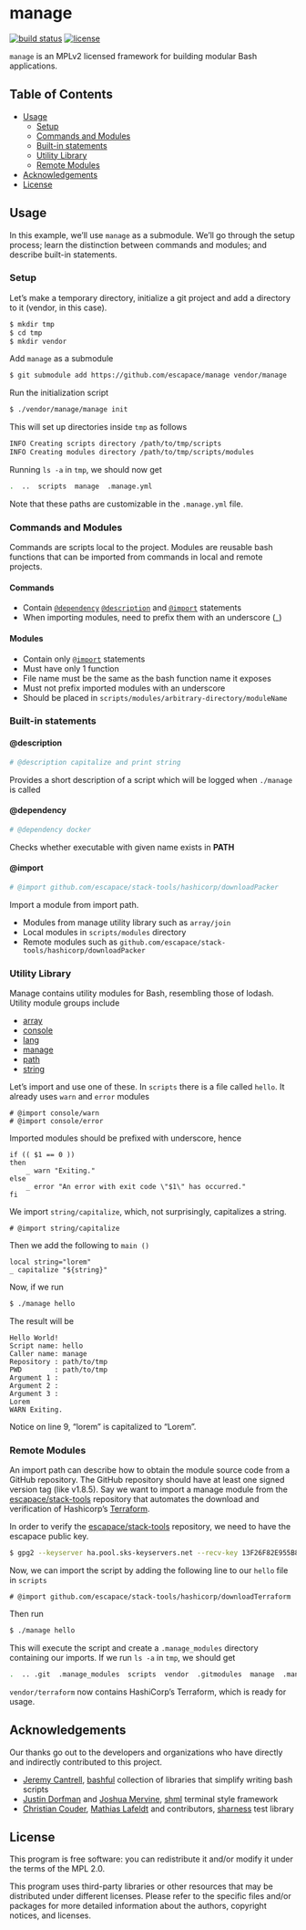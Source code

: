 # manage

[![build status][2]][1]
[![license][3]]()

`manage` is an MPLv2 licensed framework for building modular Bash
applications.

## Table of Contents

-   [Usage](#usage)
    -   [Setup](#setup)
    -   [Commands and Modules](#commands-and-modules)
    -   [Built-in statements](#built-in-statements)
    -   [Utility Library](#utility-library)
    -   [Remote Modules](#remote-modules)
-   [Acknowledgements](#acknowledgements)
-   [License](#license)

## Usage

In this example, we’ll use `manage` as a submodule. We’ll go through
the setup process; learn the distinction between commands and modules;
and describe built-in statements.

### Setup

Let’s make a temporary directory, initialize a git project and add a
directory to it (vendor, in this case).

```bash
$ mkdir tmp
$ cd tmp
$ mkdir vendor
```

Add `manage` as a submodule

```bash
$ git submodule add https://github.com/escapace/manage vendor/manage
```

Run the initialization script

```bash
$ ./vendor/manage/manage init
```

This will set up directories inside `tmp` as follows

```bash
INFO Creating scripts directory /path/to/tmp/scripts
INFO Creating modules directory /path/to/tmp/scripts/modules
```

Running `ls -a` in `tmp`, we should now get

```bash
.  ..  scripts  manage  .manage.yml
```

Note that these paths are customizable in the `.manage.yml` file.

### Commands and Modules

Commands are scripts local to the project. Modules are reusable bash functions
that can be imported from commands in local and remote projects.

#### Commands

-   Contain [`@dependency`][4] [`@description`][4] and [`@import`][4]
    statements
-   When importing modules, need to prefix them with an underscore (\_)

#### Modules

-   Contain only [`@import`][4] statements
-   Must have only 1 function
-   File name must be the same as the bash function name it exposes
-   Must not prefix imported modules with an underscore
-   Should be placed in `scripts/modules/arbitrary-directory/moduleName`

### Built-in statements

#### @description

```sh
# @description capitalize and print string
```

Provides a short description of a script which will be logged when `./manage` is called

#### @dependency

```bash
# @dependency docker
```

Checks whether executable with given name exists in **PATH**

#### @import

```bash
# @import github.com/escapace/stack-tools/hashicorp/downloadPacker
```

Import a module from import path.

* Modules from manage utility library such as `array/join`
* Local modules in `scripts/modules` directory
* Remote modules such as `github.com/escapace/stack-tools/hashicorp/downloadPacker`

### Utility Library

Manage contains utility modules for Bash, resembling those of lodash.
Utility module groups include

-   [array][5]
-   [console][6]
-   [lang][7]
-   [manage][8]
-   [path][9]
-   [string][10]

Let’s import and use one of these. In `scripts` there is a file called
`hello`. It already uses `warn` and `error` modules

    # @import console/warn
    # @import console/error

Imported modules should be prefixed with underscore, hence

    if (( $1 == 0 ))
    then
        _ warn "Exiting."
    else
        _ error "An error with exit code \"$1\" has occurred."
    fi

We import `string/capitalize`, which, not surprisingly, capitalizes a
string.

    # @import string/capitalize

Then we add the following to `main ()`

    local string="lorem"
    _ capitalize "${string}"

Now, if we run

```bash
$ ./manage hello
```

The result will be

    Hello World!
    Script name: hello
    Caller name: manage
    Repository : path/to/tmp
    PWD        : path/to/tmp
    Argument 1 :
    Argument 2 :
    Argument 3 :
    Lorem
    WARN Exiting.

Notice on line 9, “lorem” is capitalized to “Lorem”.

### Remote Modules

An import path can describe how to obtain the module source code from a GitHub
repository. The GitHub repository should have at least one signed version tag
(like v1.8.5). Say we want to import a manage module from the
[escapace/stack-tools][11] repository that automates the download and
verification of Hashicorp’s [Terraform][12].

In order to verify the [escapace/stack-tools][11] repository, we need to have
the escapace public key.

```bash
$ gpg2 --keyserver ha.pool.sks-keyservers.net --recv-key 13F26F82E955B8B8CE469054F29CCEBC83FD4525
```

Now, we can import the script by adding the following line to our `hello` file
in `scripts`

    # @import github.com/escapace/stack-tools/hashicorp/downloadTerraform

Then run

```bash
$ ./manage hello
```

This will execute the script and create a `.manage_modules` directory
containing our imports. If we run `ls -a` in `tmp`, we should get


```bash
.  .. .git  .manage_modules  scripts  vendor  .gitmodules  manage  .manage.yml
```

`vendor/terraform` now contains HashiCorp’s Terraform, which is ready
for usage.

## Acknowledgements

Our thanks go out to the developers and organizations who have directly and
indirectly contributed to this project.

-   [Jeremy Cantrell][14], [bashful][13] collection of libraries that simplify writing bash
    scripts
-   [Justin Dorfman][16] and [Joshua Mervine][17], [shml][15] terminal style framework
-   [Christian Couder][19], [Mathias Lafeldt][20] and contributors, [sharness][18] test library

## License

This program is free software: you can redistribute it and/or modify
it under the terms of the MPL 2.0.

This program uses third-party libraries or other resources that may be
distributed under different licenses. Please refer to the specific
files and/or packages for more detailed information about the authors,
copyright notices, and licenses.

[1]: https://travis-ci.org/escapace/manage

[2]: https://secure.travis-ci.org/escapace/manage.png

[3]: https://img.shields.io/badge/license-Mozilla%20Public%20License%20Version%202.0-blue.svg

[4]: #built-in-statements

[5]: https://github.com/escapace/manage/tree/master/modules/array

[6]: https://github.com/escapace/manage/tree/master/modules/console

[7]: https://github.com/escapace/manage/tree/master/modules/lang

[8]: https://github.com/escapace/manage/tree/master/modules/manage

[9]: https://github.com/escapace/manage/tree/master/modules/path

[10]: https://github.com/escapace/manage/tree/master/modules/string

[11]: https://github.com/escapace/stack-tools

[12]: https://www.terraform.io/

[13]: https://github.com/jmcantrell/bashful

[14]: https://github.com/jmcantrell

[15]: https://github.com/MaxCDN/shml

[16]: https://github.com/jdorfman

[17]: https://github.com/jmervine

[18]: https://github.com/chriscool/sharness

[19]: https://github.com/chriscool

[20]: https://twitter.com/mlafeldt
